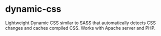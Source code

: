 # dynamic-css
Lightweight Dynamic CSS similar to SASS that automatically detects CSS changes and caches compiled CSS. Works with Apache server and PHP.

